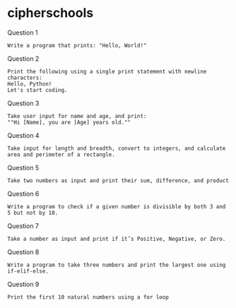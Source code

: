 # cipherschools 

Question 1

    Write a program that prints: "Hello, World!"

Question 2

    ⁠Print the following using a single print statement with newline characters:
    Hello, Python!
    Let's start coding.

Question 3

    Take user input for name and age, and print:
    ""Hi [Name], you are [Age] years old.""

Question 4

    Take input for length and breadth, convert to integers, and calculate area and perimeter of a rectangle.

Question 5

    Take two numbers as input and print their sum, difference, and product

Question 6

    Write a program to check if a given number is divisible by both 3 and 5 but not by 10.

Question 7

    Take a number as input and print if it’s Positive, Negative, or Zero.

Question 8

    Write a program to take three numbers and print the largest one using if-elif-else.

Question 9

    Print the first 10 natural numbers using a for loop

